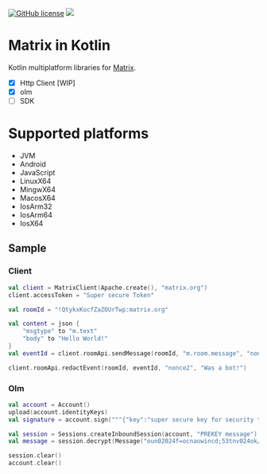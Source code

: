 [![GitHub license](https://img.shields.io/badge/license-Apache%20License%202.0-blue.svg?style=flat)](https://www.apache.org/licenses/LICENSE-2.0)
[![](https://github.com/Dominaezzz/matrix-kt/workflows/Build/badge.svg)](https://github.com/Dominaezzz/matrix-kt/actions)

# Matrix in Kotlin

Kotlin multiplatform libraries for [Matrix](https://matrix.org/).
- [x] Http Client [WIP]
- [x] olm
- [ ] SDK

# Supported platforms
- JVM
- Android
- JavaScript
- LinuxX64
- MingwX64
- MacosX64
- IosArm32
- IosArm64
- IosX64

## Sample
### Client
```kotlin
val client = MatrixClient(Apache.create(), "matrix.org")
client.accessToken = "Super secure Token"

val roomId = "!QtykxKocfZaZOUrTwp:matrix.org"

val content = json {
    "msgtype" to "m.text"
    "body" to "Hello World!"
}
val eventId = client.roomApi.sendMessage(roomId, "m.room.message", "nonce", content)

client.roomApi.redactEvent(roomId, eventId, "nonce2", "Was a bot!")
```

### Olm
```kotlin
val account = Account()
upload(account.identityKeys)
val signature = account.sign("""{"key":"super secure key for security things"}""")

val session = Sessions.createInboundSession(account, "PREKEY message")
val message = session.decrypt(Message("oun02024f=ocnaowincd;53tnv024ok/7u", 0))

session.clear()
account.clear()
```
